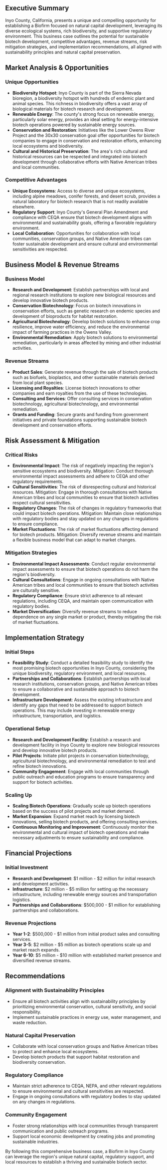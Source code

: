 ## Executive Summary

Inyo County, California, presents a unique and compelling opportunity for establishing a Biofirm focused on natural capital development, leveraging its diverse ecological systems, rich biodiversity, and supportive regulatory environment. This business case outlines the potential for sustainable biotech development, competitive advantages, revenue streams, risk mitigation strategies, and implementation recommendations, all aligned with sustainability principles and natural capital preservation.

## Market Analysis & Opportunities

### Unique Opportunities
- **Biodiversity Hotspot**: Inyo County is part of the Sierra Nevada bioregion, a biodiversity hotspot with hundreds of endemic plant and animal species. This richness in biodiversity offers a vast array of biological materials for biotech research and development.
- **Renewable Energy**: The county's strong focus on renewable energy, particularly solar energy, provides an ideal setting for energy-intensive biotech operations powered by sustainable energy sources.
- **Conservation and Restoration**: Initiatives like the Lower Owens River Project and the 30x30 conservation goal offer opportunities for biotech companies to engage in conservation and restoration efforts, enhancing local ecosystems and biodiversity.
- **Cultural and Historical Preservation**: The area's rich cultural and historical resources can be respected and integrated into biotech development through collaborative efforts with Native American tribes and local communities.

### Competitive Advantages
- **Unique Ecosystems**: Access to diverse and unique ecosystems, including alpine meadows, conifer forests, and desert scrub, provides a natural laboratory for biotech research that is not readily available elsewhere.
- **Regulatory Support**: Inyo County's General Plan Amendment and compliance with CEQA ensure that biotech development aligns with environmental and sustainability goals, offering a favorable regulatory environment.
- **Local Collaboration**: Opportunities for collaboration with local communities, conservation groups, and Native American tribes can foster sustainable development and ensure cultural and environmental sensitivities are respected.

## Business Model & Revenue Streams

### Business Model
- **Research and Development**: Establish partnerships with local and regional research institutions to explore new biological resources and develop innovative biotech products.
- **Conservation Biotechnology**: Focus on biotech innovations in conservation efforts, such as genetic research on endemic species and development of bioproducts for habitat restoration.
- **Agricultural Biotechnology**: Develop biotech solutions to enhance crop resilience, improve water efficiency, and reduce the environmental impact of farming practices in the Owens Valley.
- **Environmental Remediation**: Apply biotech solutions to environmental remediation, particularly in areas affected by mining and other industrial activities.

### Revenue Streams
- **Product Sales**: Generate revenue through the sale of biotech products such as biofuels, bioplastics, and other sustainable materials derived from local plant species.
- **Licensing and Royalties**: License biotech innovations to other companies and earn royalties from the use of these technologies.
- **Consulting and Services**: Offer consulting services in conservation biotechnology, agricultural biotechnology, and environmental remediation.
- **Grants and Funding**: Secure grants and funding from government initiatives and private foundations supporting sustainable biotech development and conservation efforts.

## Risk Assessment & Mitigation

### Critical Risks
- **Environmental Impact**: The risk of negatively impacting the region's sensitive ecosystems and biodiversity. Mitigation: Conduct thorough environmental impact assessments and adhere to CEQA and other regulatory requirements.
- **Cultural Sensitivities**: The risk of disrespecting cultural and historical resources. Mitigation: Engage in thorough consultations with Native American tribes and local communities to ensure that biotech activities respect cultural sensitivities.
- **Regulatory Changes**: The risk of changes in regulatory frameworks that could impact biotech operations. Mitigation: Maintain close relationships with regulatory bodies and stay updated on any changes in regulations to ensure compliance.
- **Market Fluctuations**: The risk of market fluctuations affecting demand for biotech products. Mitigation: Diversify revenue streams and maintain a flexible business model that can adapt to market changes.

### Mitigation Strategies
- **Environmental Impact Assessments**: Conduct regular environmental impact assessments to ensure that biotech operations do not harm the region's biodiversity.
- **Cultural Consultations**: Engage in ongoing consultations with Native American tribes and local communities to ensure that biotech activities are culturally sensitive.
- **Regulatory Compliance**: Ensure strict adherence to all relevant regulations, including CEQA, and maintain open communication with regulatory bodies.
- **Market Diversification**: Diversify revenue streams to reduce dependence on any single market or product, thereby mitigating the risk of market fluctuations.

## Implementation Strategy

### Initial Steps
- **Feasibility Study**: Conduct a detailed feasibility study to identify the most promising biotech opportunities in Inyo County, considering the unique biodiversity, regulatory environment, and local resources.
- **Partnerships and Collaborations**: Establish partnerships with local research institutions, conservation groups, and Native American tribes to ensure a collaborative and sustainable approach to biotech development.
- **Infrastructure Development**: Assess the existing infrastructure and identify any gaps that need to be addressed to support biotech operations. This may include investing in renewable energy infrastructure, transportation, and logistics.

### Operational Setup
- **Research and Development Facility**: Establish a research and development facility in Inyo County to explore new biological resources and develop innovative biotech products.
- **Pilot Projects**: Initiate pilot projects in conservation biotechnology, agricultural biotechnology, and environmental remediation to test and refine biotech innovations.
- **Community Engagement**: Engage with local communities through public outreach and education programs to ensure transparency and support for biotech activities.

### Scaling Up
- **Scaling Biotech Operations**: Gradually scale up biotech operations based on the success of pilot projects and market demand.
- **Market Expansion**: Expand market reach by licensing biotech innovations, selling biotech products, and offering consulting services.
- **Continuous Monitoring and Improvement**: Continuously monitor the environmental and cultural impact of biotech operations and make necessary adjustments to ensure sustainability and compliance.

## Financial Projections

### Initial Investment
- **Research and Development**: $1 million - $2 million for initial research and development activities.
- **Infrastructure**: $2 million - $5 million for setting up the necessary infrastructure, including renewable energy sources and transportation logistics.
- **Partnerships and Collaborations**: $500,000 - $1 million for establishing partnerships and collaborations.

### Revenue Projections
- **Year 1-2**: $500,000 - $1 million from initial product sales and consulting services.
- **Year 3-5**: $2 million - $5 million as biotech operations scale up and market reach expands.
- **Year 6-10**: $5 million - $10 million with established market presence and diversified revenue streams.

## Recommendations

### Alignment with Sustainability Principles
- Ensure all biotech activities align with sustainability principles by prioritizing environmental conservation, cultural sensitivity, and social responsibility.
- Implement sustainable practices in energy use, water management, and waste reduction.

### Natural Capital Preservation
- Collaborate with local conservation groups and Native American tribes to protect and enhance local ecosystems.
- Develop biotech products that support habitat restoration and biodiversity conservation.

### Regulatory Compliance
- Maintain strict adherence to CEQA, NEPA, and other relevant regulations to ensure environmental and cultural sensitivities are respected.
- Engage in ongoing consultations with regulatory bodies to stay updated on any changes in regulations.

### Community Engagement
- Foster strong relationships with local communities through transparent communication and public outreach programs.
- Support local economic development by creating jobs and promoting sustainable industries.

By following this comprehensive business case, a Biofirm in Inyo County can leverage the region's unique natural capital, regulatory support, and local resources to establish a thriving and sustainable biotech sector.